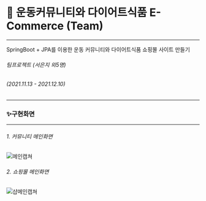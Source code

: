 # 💪 운동커뮤니티와 다이어트식품 E-Commerce (Team)
-------------
SpringBoot + JPA를 이용한 운동 커뮤니티와 다이어트식품 쇼핑몰 사이트 만들기<br/>

###### 팀프로젝트 (서은지 외5명) <br/>
###### (2021.11.13 - 2021.12.10) <br/>
------------
### ✨구현화면
-----------
###### 1. 커뮤니티 메인화면
![메인캡쳐](https://user-images.githubusercontent.com/88135219/147409400-25c2117f-7881-4453-9c0f-ece5841c60bb.png)
###### 2. 쇼핑몰 메인화면
![샵메인캡쳐](https://user-images.githubusercontent.com/88135219/147409443-6916d079-a8ae-453c-901b-1f1cfcdd34e9.png)
